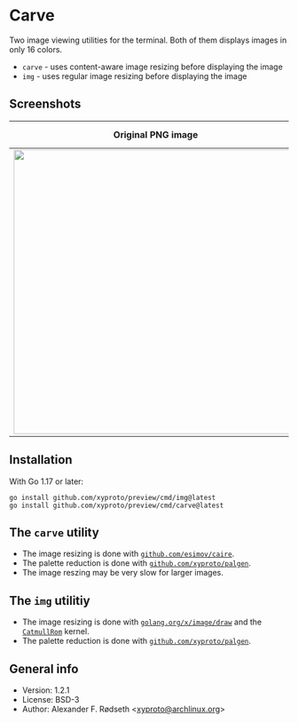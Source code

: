 # Carve

Two image viewing utilities for the terminal. Both of them displays images in only 16 colors.

* `carve` - uses content-aware image resizing before displaying the image
* `img` - uses regular image resizing before displaying the image

## Screenshots

| Original PNG image                    | In a VT100 compatible terminal emulator, using seam carving for content-aware image resizing |
|---------------------------------------|----------------------------------------------------------------------------------------------|
| <img src=img/grumpycat.png width=512> |                                                <img src=img/grumpycat16colors.png width=512> |

## Installation

With Go 1.17 or later:

    go install github.com/xyproto/preview/cmd/img@latest
    go install github.com/xyproto/preview/cmd/carve@latest

## The `carve` utility

* The image resizing is done with [`github.com/esimov/caire`](https://github.com/esimov/caire).
* The palette reduction is done with [`github.com/xyproto/palgen`](https://github.com/xyproto/palgen).
* The image reszing may be very slow for larger images.

## The `img` utilitiy

* The image resizing is done with [`golang.org/x/image/draw`](https://golang.org/x/image/draw) and the [`CatmullRom`](https://pkg.go.dev/golang.org/x/image@v0.3.0/draw#pkg-variables) kernel.
* The palette reduction is done with [`github.com/xyproto/palgen`](https://github.com/xyproto/palgen).

## General info

* Version: 1.2.1
* License: BSD-3
* Author: Alexander F. Rødseth &lt;xyproto@archlinux.org&gt;
